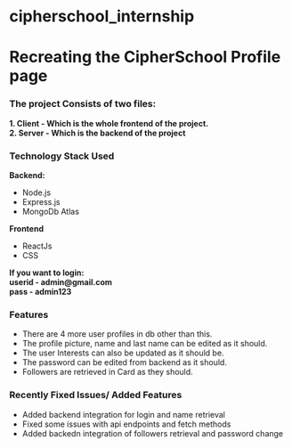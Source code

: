 # cipherschool_internship
<h1>Recreating the CipherSchool Profile page</h1>
<h3>The project Consists of two files:</h3>
<b>1. Client - Which is the whole frontend of the project.</b><br>
<b>2. Server - Which is the backend of the project</b><br>
<h3>Technology Stack Used</h3>
<b>Backend:</b>
<ul>
  <li>Node.js</li> 
  <li>Express.js</li>
  <li>MongoDb Atlas</li>
</ul>
<b>Frontend</b>
<ul>
  <li>ReactJs</li> 
  <li>CSS</li>
</ul>
<b>If you want to login:</b>
<br>
<b>userid - admin@gmail.com</b>
<br>
<b>pass - admin123</b>
<br>
<h3>Features</h3>
<ul>
  <li>There are 4 more user profiles in db other than this.</li>
  <li>The profile picture, name and last name can be edited as it should.</li>
  <li>The user Interests can also be updated as it should be.</li>
  <li>The password can be edited from backend as it should.</li>
  <li>Followers are retrieved in Card as they should.</li>
</ul>
<h3>Recently Fixed Issues/ Added Features</h3>
<ul>
  <li>Added backend integration for login and name retrieval</li>
  <li>Fixed some issues with api endpoints and fetch methods</li>
  <li>Added backedn integration of followers retrieval and password change</li>
</ul>
